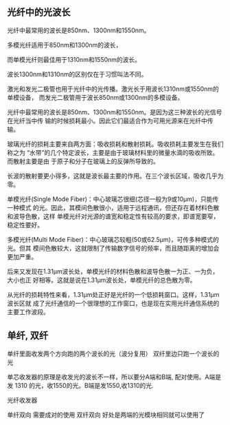 
## 光纤中的光波长

光纤中最常用的波长是850nm、1300nm和1550nm。

多模光纤适用于850nm和1300nm的波长，

而单模光纤则最佳用于1310nm和1550nm的波长。

波长1300nm和1310nm的区别仅在于习惯叫法不同。

激光和发光二极管也用于光纤中的光传播。激光长于用波长1310nm或1550nm的单模设备，
而发光二极管用于波长850nm或1300nm的多模设备。

光纤中最常用的波长是850nm、1300nm和1550nm。是因为这三种波长的光信号在光纤当中传
输的时候损耗最小。因此它们最适合作为可用光源来在光纤中传输。

玻璃光纤的损耗主要来自两方面：吸收损耗和散射损耗。吸收损耗主要发生在我们称之为
“水带”的几个特定波长，主要是由于玻璃材料里的微量水滴的吸收所致。而散射主要是由
于原子和分子在玻璃上的反弹所导致的。

长波的散射要更小得多，这就是波长最主要的作用。在三个波长区域，吸收几乎为零。





单模光纤(Single Mode Fiber)：中心玻璃芯很细(芯径一般为9或10μm)，只能传一种模式
的光。因此，其模间色散很小，适用于远程通讯，但还存在着材料色散和波导色散，这样
单模光纤对光源的谱宽和稳定性有较高的要求，即谱宽要窄，稳定性要好。

多模光纤(Multi Mode Fiber)：中心玻璃芯较粗(50或62.5μm)，可传多种模式的光。但其
模间色散较大，这就限制了传输数字信号的频率，而且随距离的增加会更加严重。


后来又发现在1.31μm波长处，单模光纤的材料色散和波导色散一为正、一为负，大小也正
好相等。这就是说在1.31μm波长处，单模光纤的总色散为零。

从光纤的损耗特性来看，1.31μm处正好是光纤的一个低损耗窗口。这样，1.31μm波长区就
成了光纤通信的一个很理想的工作窗口，也是现在实用光纤通信系统的主要工作波段。




## 单纤, 双纤


单纤里面收发两个方向跑的两个波长的光（波分复用）
双纤里边只跑一个波长的光

单芯收发器的原理是收发光的波长不一样，所以要分A端和B端, 配对使用。A端是发 1310
的光，收1550的光。B端是发1550,收1310的光.

光纤收发器

单纤双向
    需要成对的使用
双纤双向
    好处是两端的光模块相同就可以使用了

